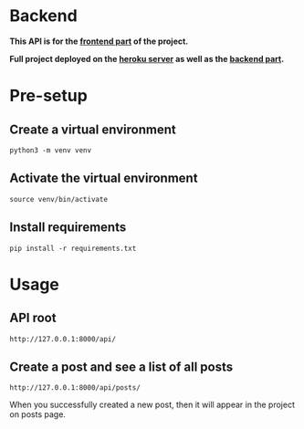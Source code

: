 # Backend

**This API is for the [frontend part](https://github.com/Litv1n/vue-frontend) of the project.**

**Full project deployed on the [heroku server](https://withered-firefly-7020.herokuapp.com/) as well as the [backend part](https://young-garden-17464.herokuapp.com/api/posts/).**

# Pre-setup

## Create a virtual environment

```
python3 -m venv venv
```

## Activate the virtual environment

```
source venv/bin/activate
```

## Install requirements

```
pip install -r requirements.txt
```

# Usage

## API root

```
http://127.0.0.1:8000/api/
```

## Create a post and see a list of all posts

```
http://127.0.0.1:8000/api/posts/
```

When you successfully created a new post, then it will appear in the project on posts page.
